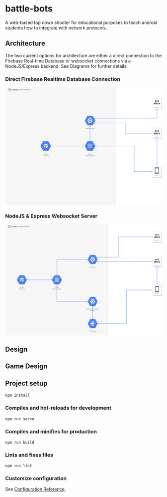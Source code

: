 # battle-bots
A web-based top down shooter for educational purposes to teach android students how to integrate with network protocols. 

## Architecture
The two current options for architecture are either a direct connection to the Firebase Real-time Database or websocket connections via a NodeJS/Express backend. See Diagrams for further details.

### Direct Firebase Realtime Database Connection
![Realtime Database Connetion](./designs/architecture.drawio.png)

### NodeJS & Express Websocket Server
![NodeJS Server Connection](./designs/architecture-websocket.drawio.png)

## Design

## Game Design


## Project setup
```
npm install
```

### Compiles and hot-reloads for development
```
npm run serve
```

### Compiles and minifies for production
```
npm run build
```

### Lints and fixes files
```
npm run lint
```

### Customize configuration
See [Configuration Reference](https://cli.vuejs.org/config/).
